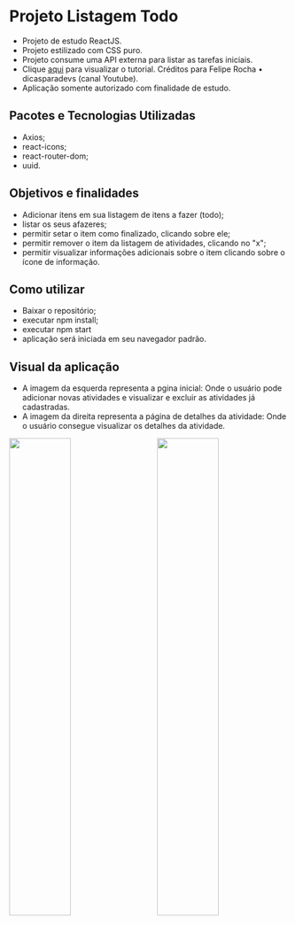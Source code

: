 # Projeto Listagem Todo 
  * Projeto de estudo ReactJS.
  * Projeto estilizado com CSS puro.
  * Projeto consume uma API externa para listar as tarefas iniciais.
  * Clique <a href="https://www.youtube.com/watch?v=ErjWNvP6mko&ab_channel=FelipeRocha%E2%80%A2dicasparadevs">aqui</a> para visualizar o tutorial. Créditos para 
Felipe Rocha • dicasparadevs (canal Youtube).
  * Aplicação somente autorizado com finalidade de estudo.

## Pacotes e Tecnologias Utilizadas
  * Axios;
  * react-icons;
  * react-router-dom;
  * uuid.

## Objetivos e finalidades
  * Adicionar itens em sua listagem de itens a fazer (todo);
  * listar os seus afazeres;
  * permitir setar o item como finalizado, clicando sobre ele;
  * permitir remover o item da listagem de atividades, clicando no "x";
  * permitir visualizar informações adicionais sobre o item clicando sobre o ícone de informação.

## Como utilizar
  * Baixar o repositório;
  * executar npm install;
  * executar npm start
  * aplicação será iniciada em seu navegador padrão.

## Visual da aplicação
 * A imagem da esquerda representa a pgina inicial: Onde o usuário pode adicionar novas atividades e visualizar e excluir as atividades já cadastradas.
 * A imagem da direita representa a página de detalhes da atividade: Onde o usuário consegue visualizar os detalhes da atividade.
<img align="right" width="47%" src="https://user-images.githubusercontent.com/78274293/151244140-b8176272-bf69-4aaa-a76b-46e46b3b975d.png" />
<img align="left" width="47%" src="https://user-images.githubusercontent.com/78274293/151242596-41f8138c-3385-4556-b44b-6a90282bf33a.png" />
